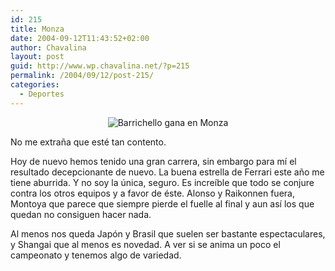 ```yaml
---
id: 215
title: Monza
date: 2004-09-12T11:43:52+02:00
author: Chavalina
layout: post
guid: http://www.wp.chavalina.net/?p=215
permalink: /2004/09/12/post-215/
categories:
  - Deportes
---
```

<div align="center">
  <img class="imgcentro" src="http://www.chavalina.net/imagenes/fotos/monza-barrichello.jpg" alt="Barrichello gana en Monza" />
</div>

No me extra&ntilde;a que esté tan contento.

Hoy de nuevo hemos tenido una gran carrera, sin embargo para mí el resultado decepcionante de nuevo. La buena estrella de Ferrari este a&ntilde;o me tiene aburrida. Y no soy la única, seguro. Es increíble que todo se conjure contra los otros equipos y a favor de éste. Alonso y Raikonnen fuera, Montoya que parece que siempre pierde el fuelle al final y aun así los que quedan no consiguen hacer nada.

Al menos nos queda Japón y Brasil que suelen ser bastante espectaculares, y Shangai que al menos es novedad. A ver si se anima un poco el campeonato y tenemos algo de variedad.